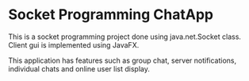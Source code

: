 # Socket Programming ChatApp

This is a socket programming project done using java.net.Socket class. Client gui is implemented using JavaFX.

This application has features such as group chat, server notifications, individual chats and online user list display.
